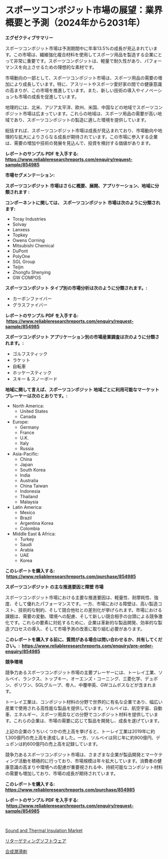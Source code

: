 <p><h1>スポーツコンポジット市場の展望：業界概要と予測（2024年から2031年）</h1></p><p><strong>エグゼクティブサマリー</strong></p>
<p><p>スポーツコンポジット市場は予測期間中に年率13.5%の成長が見込まれています。この市場は、繊維強化複合材料を使用してスポーツ用品を製造する企業にとって非常に重要です。スポーツコンポジットは、軽量で耐久性があり、パフォーマンスを向上させるための理想的な素材です。</p><p>市場動向の一部として、スポーツコンポジット市場は、スポーツ用品の需要の増加により成長しています。特に、アスリートやスポーツ愛好家の間での健康意識の高まりが、この市場を推進しています。また、新しい技術の導入やイノベーションも市場の成長を促進しています。</p><p>地理的には、北米、アジア太平洋、欧州、米国、中国などの地域でスポーツコンポジット市場は広まっています。これらの地域は、スポーツ用品の需要が高い地域であり、スポーツコンポジットの製造に適した環境を提供しています。</p><p>総括すれば、スポーツコンポジット市場は成長が見込まれており、市場動向や地理的な拡大によりさらなる成長が期待されています。この市場に参入する企業は、需要の増加や技術の発展を見込んで、投資を検討する価値があります。</p></p>
<p><strong>レポートのサンプル PDF を入手する: <a href="https://www.reliableresearchreports.com/enquiry/request-sample/854985">https://www.reliableresearchreports.com/enquiry/request-sample/854985</a></strong></p>
<p><strong>市場セグメンテーション:</strong></p>
<p><strong> スポーツコンポジット 市場はさらに概要、展開、アプリケーション、地域に分類されます :</strong></p>
<p><strong>コンポーネントに関しては、 スポーツコンポジット 市場は次のように分類されます: &nbsp;</strong></p>
<p><ul><li>Toray Industries</li><li>Solvay</li><li>Lanxess</li><li>Topkey</li><li>Owens Corning</li><li>Mitsubishi Chemical</li><li>DuPont</li><li>PolyOne</li><li>SGL Group</li><li>Teijin</li><li>Zhongfu Shenying</li><li>GW COMPOS</li></ul></p>
<p><strong> スポーツコンポジット タイプ別の市場分析は次のように分類されます。:</strong></p>
<p><ul><li>カーボンファイバー</li><li>グラスファイバー</li></ul></p>
<p><strong>レポートのサンプル PDF を入手する: &nbsp;<a href="https://www.reliableresearchreports.com/enquiry/request-sample/854985">https://www.reliableresearchreports.com/enquiry/request-sample/854985</a></strong></p>
<p><strong> スポーツコンポジット アプリケーション別の市場産業調査は次のように分類されます。:</strong></p>
<p><ul><li>ゴルフスティック</li><li>ラケット</li><li>自転車</li><li>ホッケースティック</li><li>スキー & スノーボード</li></ul></p>
<p><strong>地域に関して言えば、スポーツコンポジット 地域ごとに利用可能なマーケットプレーヤーは次のとおりです。:</strong></p>
<p><ul>
    <li>
        North America:
        <ul>
            <li>United States</li>
            <li>Canada</li>
        </ul>
    </li>
    <li>
        Europe:
        <ul>
            <li>Germany</li>
            <li>France</li>
            <li>U.K.</li>
            <li>Italy</li>
            <li>Russia</li>
        </ul>
    </li>
    <li>
        Asia-Pacific:
        <ul>
            <li>China</li>
            <li>Japan</li>
            <li>South Korea</li>
            <li>India</li>
            <li>Australia</li>
            <li>China Taiwan</li>
            <li>Indonesia</li>
            <li>Thailand</li>
            <li>Malaysia</li>
        </ul>
    </li>
    <li>
        Latin America:
        <ul>
            <li>Mexico</li>
            <li>Brazil</li>
            <li>Argentina Korea</li>
            <li>Colombia</li>
        </ul>
    </li>
    <li>
        Middle East & Africa:
        <ul>
            <li>Turkey</li>
            <li>Saudi</li>
            <li>Arabia</li>
            <li>UAE</li>
            <li>Korea</li>
        </ul>
    </li>
    </ul></p>
<p><strong>このレポートを購入する: &nbsp;<a href="https://www.reliableresearchreports.com/purchase/854985">https://www.reliableresearchreports.com/purchase/854985</a></strong></p>
<p><strong>スポーツコンポジット の主な推進要因と障壁 市場</strong></p>
<p><p>スポーツコンポジット市場における主要な推進要因は、軽量性、耐摩耗性、強度、そして優れたパフォーマンスです。一方、市場における障壁は、高い製造コスト、技術的な制約、そして競合他社との差別化が挙げられます。市場における課題は、需要の変動、環境への配慮、そして新しい競合相手の台頭による競争激化です。これらの要素に対処するために、企業は革新的な製品開発、効率的な製造プロセスの導入、そして市場予測の改善に取り組む必要があります。</p></p>
<p><strong>このレポートを購入する前に、質問がある場合は問い合わせるか、共有してください。:&nbsp; <a href="https://www.reliableresearchreports.com/enquiry/pre-order-enquiry/854985">https://www.reliableresearchreports.com/enquiry/pre-order-enquiry/854985</a></strong></p>
<p><strong>競争環境</strong></p>
<p><p>競争力あるスポーツコンポジット市場の主要プレーヤーには、トーレイ工業、ソルベイ、ランクス、トップキー、オーエンズ・コーニング、三菱化学、デュポン、ポリワン、SGLグループ、帝人、中覆申英、GWコムポスなどが含まれます。</p><p>トーレイ工業は、コンポジット材料の分野で世界的に有名な企業であり、幅広い産業で使用される高性能な製品を提供しています。ソルベイは、航空宇宙、自動車、エネルギー、スポーツ用具などの分野でコンポジット材料を提供しています。これらの企業は、市場の需要に応じて製品を開発し、成長を遂げています。</p><p>上記の企業のうちいくつかの売上高を挙げると、トーレイ工業は2019年に約1,300億円の売上高を達成しました。一方、ソルベイは同じ年に約900億円、デュポンは約600億円の売上高を記録しています。</p><p>競争力あるスポーツコンポジット市場は、さまざまな企業が製品開発とマーケティング活動を積極的に行っており、市場規模は年々拡大しています。消費者の健康意識の高まりや環境への配慮が重要視される中、持続可能なコンポジット材料の需要も増加しており、市場の成長が期待されています。</p></p>
<p><strong>このレポートを購入する: &nbsp; <a href="https://www.reliableresearchreports.com/purchase/854985">https://www.reliableresearchreports.com/purchase/854985</a></strong></p>
<p><strong>レポートのサンプル PDF を入手する: &nbsp;<a href="https://www.reliableresearchreports.com/enquiry/request-sample/854985">https://www.reliableresearchreports.com/enquiry/request-sample/854985</a></strong><strong></strong></p>
<p>&nbsp;</p>
<p><p><a href="https://extreme-scabiosa-c81.notion.site/Sound-and-Thermal-Insulation-Market-Size-and-Examines-its-Market-Scope-with-a-Primary-Focus-on-Gro-3d60de61ac38448b999cb203efbc2ac0">Sound and Thermal Insulation Market</a></p><p><a href="https://github.com/EstaSprer20231/Market-Research-Report-List-1/blob/main/925039416885.md">リターゲティングソフトウェア</a></p><p><a href="https://github.com/vlcostes/Market-Research-Report-List-1/blob/main/331059716884.md">合成潤滑剤</a></p></p>